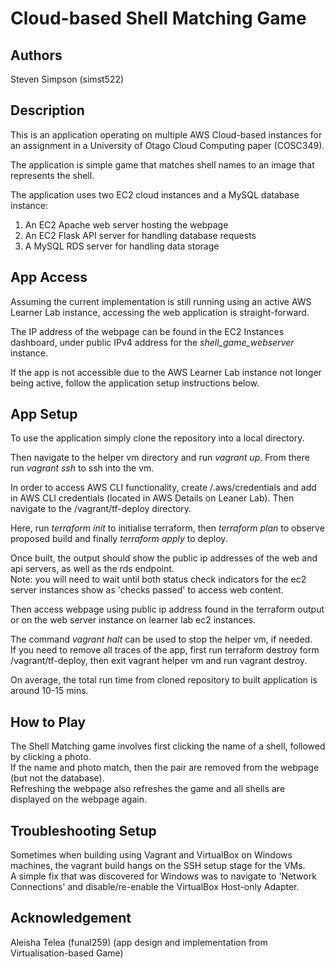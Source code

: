 # Cloud-based Shell Matching Game

## Authors
Steven Simpson (simst522)  
  
## Description
This is an application operating on multiple AWS Cloud-based instances for an assignment in a University of Otago Cloud Computing paper (COSC349).  

The application is simple game that matches shell names to an image that represents the shell. 

The application uses two EC2 cloud instances and a MySQL database instance:
1. An EC2 Apache web server hosting the webpage
2. An EC2 Flask API server for handling database requests
3. A MySQL RDS server for handling data storage  

## App Access

Assuming the current implementation is still running using an active AWS Learner Lab instance, accessing the web application is straight-forward.   

The IP address of the webpage can be found in the EC2 Instances dashboard, under public IPv4 address for the _shell_game_webserver_ instance.

If the app is not accessible due to the AWS Learner Lab instance not longer being active, follow the application setup instructions below. 

## App Setup

To use the application simply clone the repository into a local directory.   

Then navigate to the helper vm directory and run _vagrant up_. From there run _vagrant ssh_ to ssh into the vm.  

In order to access AWS CLI functionality, create /.aws/credentials and add in AWS CLI credentials (located in AWS Details on Leaner Lab). Then navigate to the /vagrant/tf-deploy directory.  

Here, run _terraform init_ to initialise terraform, then _terraform plan_ to observe proposed build and finally _terraform apply_ to deploy.  

Once built, the output should show the public ip addresses of the web and api servers, as well as the rds endpoint.  
Note: you will need to wait until both status check indicators for the ec2 server instances show as 'checks passed' to access web content.  

Then access webpage using public ip address found in the terraform output or on the web server instance on learner lab ec2 instances.  

The command _vagrant halt_  can be used to stop the helper vm, if needed.  
If you need to remove all traces of the app, first run terraform destroy form /vagrant/tf-deploy, then exit vagrant helper vm and run vagrant destroy. 

On average, the total run time from cloned repository to built application is around 10-15 mins.   

## How to Play

The Shell Matching game involves first clicking the name of a shell, followed by clicking a photo.  
If the name and photo match, then the pair are removed from the webpage (but not the database).  
Refreshing the webpage also refreshes the game and all shells are displayed on the webpage again.   

## Troubleshooting Setup

Sometimes when building using Vagrant and VirtualBox on Windows machines, the vagrant build hangs on the SSH setup stage for the VMs.  
A simple fix that was discovered for Windows was to navigate to 'Network Connections' and disable/re-enable the VirtualBox Host-only Adapter. 

## Acknowledgement  
Aleisha Telea (funal259) (app design and implementation from Virtualisation-based Game) 


